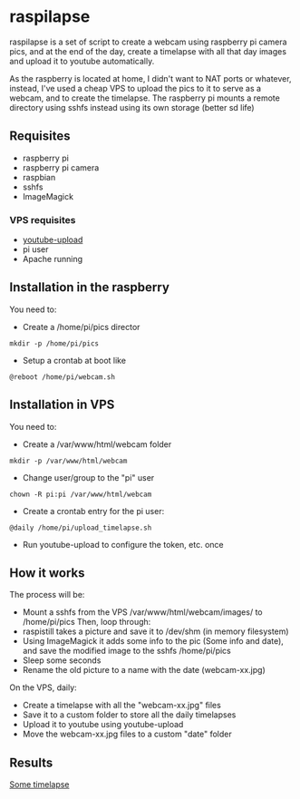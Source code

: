 # raspilapse
raspilapse is a set of script to create a webcam using raspberry pi camera pics, and at the end of the day, create a timelapse with all that day images and upload it to youtube automatically.

As the raspberry is located at home, I didn't want to NAT ports or whatever, instead, I've used a cheap VPS to upload the pics to it to serve as a webcam, and to create the timelapse.
The raspberry pi mounts a remote directory using sshfs instead using its own storage (better sd life)

## Requisites
* raspberry pi
* raspberry pi camera
* raspbian
* sshfs
* ImageMagick

### VPS requisites
* [youtube-upload](https://github.com/tokland/youtube-upload)
* pi user
* Apache running

## Installation in the raspberry
You need to:
* Create a /home/pi/pics director
```
mkdir -p /home/pi/pics
```
* Setup a crontab at boot like 
```
@reboot /home/pi/webcam.sh
```
## Installation in VPS
You need to:
* Create a /var/www/html/webcam folder
```
mkdir -p /var/www/html/webcam
```
* Change user/group to the "pi" user
```
chown -R pi:pi /var/www/html/webcam
```
* Create a crontab entry for the pi user:
```
@daily /home/pi/upload_timelapse.sh
```
* Run youtube-upload to configure the token, etc. once

## How it works
The process will be:
* Mount a sshfs from the VPS /var/www/html/webcam/images/ to /home/pi/pics
Then, loop through:
* raspistill takes a picture and save it to /dev/shm (in memory filesystem)
* Using ImageMagick it adds some info to the pic (Some info and date), and save the modified image to the sshfs /home/pi/pics
* Sleep some seconds
* Rename the old picture to a name with the date (webcam-xx.jpg)

On the VPS, daily:
* Create a timelapse with all the "webcam-xx.jpg" files
* Save it to a custom folder to store all the daily timelapses
* Upload it to youtube using youtube-upload
* Move the webcam-xx.jpg files to a custom "date" folder

## Results
[Some timelapse](https://www.youtube.com/watch?v=56wNbNZc83I)
